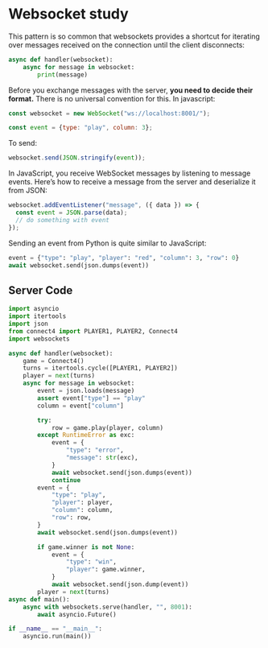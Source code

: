 # Websocket study

This pattern is so common that websockets provides a shortcut for iterating over messages received on the connection until the client disconnects:
```python
async def handler(websocket):
    async for message in websocket:
        print(message)
```


Before you exchange messages with the server, <b>you need to decide their format.</b> There is no universal convention for this.
In javascript:
```javascript
const websocket = new WebSocket("ws://localhost:8001/");
```
```javascript
const event = {type: "play", column: 3};
```
To send:
```javascript
websocket.send(JSON.stringify(event));
```

In JavaScript, you receive WebSocket messages by listening to message events. Here’s how to receive a message from the server and deserialize it from JSON:
```javascript
websocket.addEventListener("message", ({ data }) => {
  const event = JSON.parse(data);
  // do something with event
});
```

Sending an event from Python is quite similar to JavaScript:
```python
event = {"type": "play", "player": "red", "column": 3, "row": 0}
await websocket.send(json.dumps(event))
```

## Server Code
```python
import asyncio
import itertools
import json
from connect4 import PLAYER1, PLAYER2, Connect4
import websockets

async def handler(websocket):
    game = Connect4()
    turns = itertools.cycle([PLAYER1, PLAYER2])
    player = next(turns)
    async for message in websocket:
        event = json.loads(message)
        assert event["type"] == "play"
        column = event["column"]

        try:
            row = game.play(player, column)
        except RuntimeError as exc:
            event = {
                "type": "error",
                "message": str(exc),
            }
            await websocket.send(json.dumps(event))
            continue
        event = {
            "type": "play",
            "player": player,
            "column": column,
            "row": row,
        }
        await websocket.send(json.dumps(event))

        if game.winner is not None:
            event = {
                "type": "win",
                "player": game.winner,
            }
            await websocket.send(json.dump(event))
        player = next(turns)
async def main():
    async with websockets.serve(handler, "", 8001):
        await asyncio.Future()

if __name__ == "__main__":
    asyncio.run(main())
```